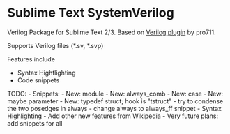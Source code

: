 # Sublime Text SystemVerilog
Verilog Package for Sublime Text 2/3. Based on [Verilog plugin](https://github.com/pro711/sublime-verilog) by pro711.

Supports Verilog files (*.sv, *.svp)

Features include
 - Syntax Hightlighting
 - Code snippets

TODO:
    - Snippets:
        - New: module
        - New: always_comb
        - New: case
        - New: maybe parameter
        - New: typedef struct; hook is "tstruct"
        - try to condense the two posedges in always
        - change always to always_ff snippet
    - Syntax Highlighting
        - Add other new features from Wikipedia
            - Very future plans: add snippets for all
